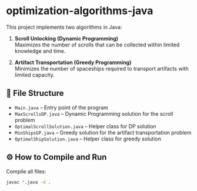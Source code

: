# optimization-algorithms-java

This project implements two algorithms in Java:

1. **Scroll Unlocking (Dynamic Programming)**  
   Maximizes the number of scrolls that can be collected within limited knowledge and time.

2. **Artifact Transportation (Greedy Programming)**  
   Minimizes the number of spaceships required to transport artifacts with limited capacity.

## 📂 File Structure
- `Main.java` – Entry point of the program  
- `MaxScrollsDP.java` – Dynamic Programming solution for the scroll problem  
- `OptimalScrollSolution.java` – Helper class for DP solution  
- `MinShipsGP.java` – Greedy solution for the artifact transportation problem  
- `OptimalShipSolution.java` – Helper class for greedy solution  

## ⚙️ How to Compile and Run
Compile all files:
```bash
javac *.java -d .
